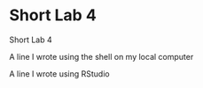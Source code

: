 # Short Lab 4
Short Lab 4

A line I wrote using the shell on my local computer

A line I wrote using RStudio


